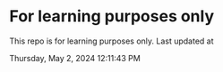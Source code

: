 # For learning purposes only
This repo is for learning purposes only.
Last updated at

Thursday, May 2, 2024 12:11:43 PM

